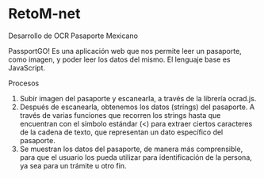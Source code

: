 # RetoM-net
Desarrollo de OCR Pasaporte Mexicano

PassportGO! Es una aplicación web que nos permite leer un pasaporte, como imagen, y poder leer los datos del mismo. El lenguaje base es JavaScript. <br>

Procesos<br>
1) Subir imagen del pasaporte y escanearla, a través de la librería ocrad.js.<br>
2) Después de escanearla, obtenemos los datos (strings) del pasaporte. A través de varias funciones que recorren los strings hasta que encuentran con el símbolo estándar (<) para extraer ciertos caracteres de la cadena de texto, que representan un dato específico del pasaporte. <br> 
3) Se muestran los datos del pasaporte, de manera más comprensible, para que el usuario los pueda utilizar para identificación de la persona, ya sea para un trámite u otro fin. 
